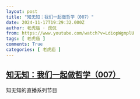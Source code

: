 ```yaml
---
layout: post
title: "知无知：我们一起做哲学（007）"
date: 2024-11-17T19:29:32.000Z
author: 老虎庙 · 虎侃
from: https://www.youtube.com/watch?v=LdiopWgmplU
tags: [ 老虎庙 ]
comments: True
categories: [ 老虎庙 ]
---
```

<!--1731871772000-->
[知无知：我们一起做哲学（007）](https://www.youtube.com/watch?v=LdiopWgmplU)
------

<div>
知无知的直播系列节目
</div>
